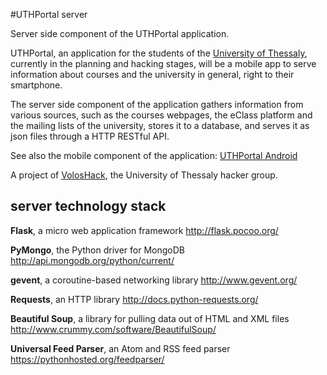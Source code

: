 #UTHPortal server

Server side component of the UTHPortal application.

UTHPortal, an application for the students of the [University of Thessaly](http://www.uth.gr/), currently in the planning and hacking stages, will be a mobile app to serve information about courses and the university in general, right to their smartphone.

The server side component of the application gathers information from various sources, such as the courses webpages, the eClass platform and the mailing lists of the university, stores it to a database, and serves it as json files through a HTTP RESTful API.

See also the mobile component of the application: [UTHPortal Android](https://github.com/VolosHack/UTHPortal-Android)

A project of [VolosHack](http://voloshack.tk/), the University of Thessaly hacker group.

server technology stack
---
**Flask**, a micro web application framework http://flask.pocoo.org/

**PyMongo**, the Python driver for MongoDB http://api.mongodb.org/python/current/

**gevent**, a coroutine-based networking library http://www.gevent.org/

**Requests**, an HTTP library http://docs.python-requests.org/

**Beautiful Soup**, a library for pulling data out of HTML and XML files http://www.crummy.com/software/BeautifulSoup/

**Universal Feed Parser**, an Atom and RSS feed parser https://pythonhosted.org/feedparser/
